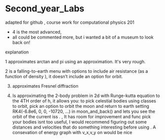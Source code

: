 # Second_year_Labs
  adapted for github , course work for computational physics 201 
- 4 is the most advanced, 
- all could be commented more, but i wanted a bit of a museum to look back on!

explanation

1 approximates arctan and pi using an approximation. It's very rough. 

2 is a falling-to-earth menu with options to include air resistance (as a function of density ), it doesn’t include an option for orbit. 

3. approximates Fresnel diffraction 

4.  Is approximating the 2-body problem in 2d with Runge-kutta equation to the 4TH order of h, it allows you: to pick celestial bodies using classes to orbit, 
pick an option to orbit the moon and return to earth setting  RK4(-6.8e6, 0, 0, -10720, ...) in moon_and_back()
and lets you see the orbit of the current iss . , It has room for improvement and func pick your bodies isnt too useful,
I would recommend figuring out some distances and velocities that do something interesting before using .
A consevation of energy graph with v_x,v_y  on would be nice 
